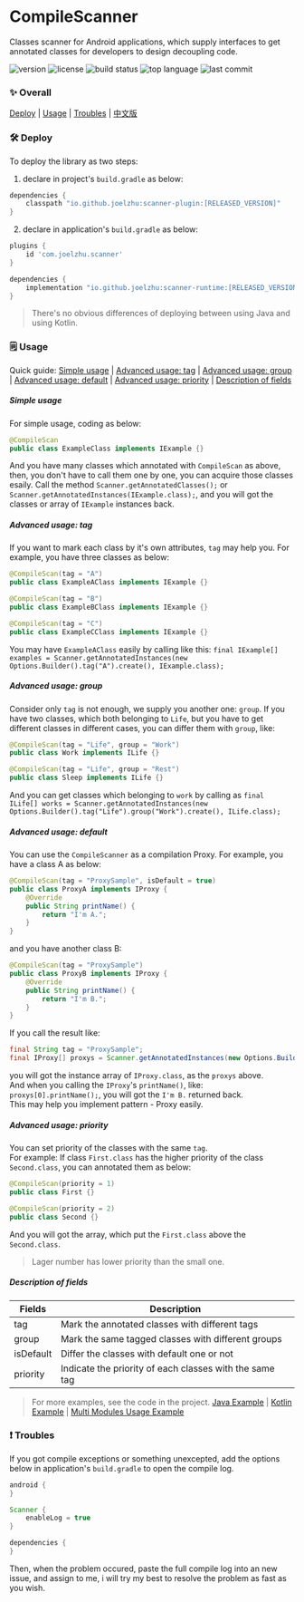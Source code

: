# CompileScanner
Classes scanner for Android applications, which supply interfaces to get annotated classes for developers to design decoupling code.

![version](https://img.shields.io/maven-central/v/io.github.joelzhu/scanner-runtime?color=blue&label=version&style=for-the-badge)
![license](https://img.shields.io/github/license/JoelZhu/CompileScanner?style=for-the-badge)
![build status](https://img.shields.io/github/actions/workflow/status/JoelZhu/CompileScanner/android.yml?branch=main&style=for-the-badge)
![top language](https://img.shields.io/github/languages/top/JoelZhu/CompileScanner?color=orange&style=for-the-badge)
![last commit](https://img.shields.io/github/last-commit/JoelZhu/CompileScanner?color=pink&label=commited&style=for-the-badge)

### ✨ Overall
<a href="#%EF%B8%8F-deploy">Deploy</a> | <a href="#%EF%B8%8F-usage">Usage</a> | <a href="#-troubles">Troubles</a> | <a href="https://github.com/JoelZhu/CompileScanner/blob/main/README_zh.md">中文版</a>

### 🛠️ Deploy
To deploy the library as two steps:
1. declare in project's ```build.gradle``` as below:
```groovy
dependencies {
    classpath "io.github.joelzhu:scanner-plugin:[RELEASED_VERSION]"
}
```
2. declare in application's ```build.gradle``` as below:
```groovy
plugins {
    id 'com.joelzhu.scanner'
}

dependencies {
    implementation "io.github.joelzhu:scanner-runtime:[RELEASED_VERSION]"
}
```
> There's no obvious differences of deploying between using Java and using Kotlin.

### 🗒️ Usage
Quick guide: <a href="#simple-usage">Simple usage</a> | <a href="#advanced-usage-tag">Advanced usage: tag</a> | <a href="#advanced-usage-group">Advanced usage: group</a> | <a href="#advanced-usage-default">Advanced usage: default</a> | <a href="#advanced-usage-priority">Advanced usage: priority</a> | <a href="#description-of-fields">Description of fields</a>

##### Simple usage
For simple usage, coding as below:
```java
@CompileScan
public class ExampleClass implements IExample {}
```
And you have many classes which annotated with ```CompileScan``` as above, then, you don't have to call them one by one, you can acquire those classes esaily. Call the method ```Scanner.getAnnotatedClasses();``` or ```Scanner.getAnnotatedInstances(IExample.class);```, and you will got the classes or array of ```IExample``` instances back.

##### Advanced usage: tag
If you want to mark each class by it's own attributes, ```tag``` may help you. For example, you have three classes as below:
```java
@CompileScan(tag = "A")
public class ExampleAClass implements IExample {}
```
```java
@CompileScan(tag = "B")
public class ExampleBClass implements IExample {}
```
```java
@CompileScan(tag = "C")
public class ExampleCClass implements IExample {}
```
You may have ```ExampleAClass``` easily by calling like this: ```final IExample[] examples = Scanner.getAnnotatedInstances(new Options.Builder().tag("A").create(), IExample.class);```

##### Advanced usage: group
Consider only ```tag``` is not enough, we supply you another one: ```group```. If you have two classes, which both belonging to ```Life```, but you have to get different classes in different cases, you can differ them with ```group```, like:
```java
@CompileScan(tag = "Life", group = "Work")
public class Work implements ILife {}
```
```java
@CompileScan(tag = "Life", group = "Rest")
public class Sleep implements ILife {}
```
And you can get classes which belonging to ```work``` by calling as ```final ILife[] works = Scanner.getAnnotatedInstances(new Options.Builder().tag("Life").group("Work").create(), ILife.class);```

##### Advanced usage: default
You can use the ```CompileScanner``` as a compilation Proxy. For example, you have a class A as below:
```java
@CompileScan(tag = "ProxySample", isDefault = true)
public class ProxyA implements IProxy {
    @Override
    public String printName() {
        return "I'm A.";
    }
}
```
and you have another class B:
```java
@CompileScan(tag = "ProxySample")
public class ProxyB implements IProxy {
    @Override
    public String printName() {
        return "I'm B.";
    }
}
```
If you call the result like:
```java
final String tag = "ProxySample";
final IProxy[] proxys = Scanner.getAnnotatedInstances(new Options.Builder(tag).create(), IProxy.class);
```
you will got the instance array of ```IProxy.class```, as the ```proxys``` above.  
And when you calling the ```IProxy```'s ```printName()```, like: ```proxys[0].printName();```, you will got the ```I'm B.``` returned back.  
This may help you implement pattern - Proxy easily.

##### Advanced usage: priority
You can set priority of the classes with the same ```tag```.  
For example: If class ```First.class``` has the higher priority of the class ```Second.class```, you can annotated them as below:
```java
@CompileScan(priority = 1)
public class First {}
```
```java
@CompileScan(priority = 2)
public class Second {}
```
And you will got the array, which put the ```First.class``` above the ```Second.class```.
> Lager number has lower priority than the small one.

##### Description of fields
| Fields     | Description                                             |
|------------|---------------------------------------------------------|
| tag        | Mark the annotated classes with different tags          |
| group      | Mark the same tagged classes with different groups      |
| isDefault  | Differ the classes with default one or not              |
| priority   | Indicate the priority of each classes with the same tag |

> For more examples, see the code in the project. [Java Example](https://github.com/JoelZhu/CompileScanner/tree/main/app_sample_java) | [Kotlin Example](https://github.com/JoelZhu/CompileScanner/tree/main/app_sample_kotlin) | [Multi Modules Usage Example](https://github.com/JoelZhu/CompileScanner/tree/main/app_sample_multimodule_app)

### ❗ Troubles
If you got compile exceptions or something unexcepted, add the options below in application's ```build.gradle``` to open the compile log.
```groovy
android {
}

Scanner {
    enableLog = true
}

dependencies {
}
```
Then, when the problem occured, paste the full compile log into an new issue, and assign to me, i will try my best to resolve the problem as fast as you wish.
